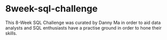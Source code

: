 # 8week-sql-challenge
This 8-Week SQL Challenge was curated by Danny Ma in order to aid data analysts and SQL enthusiasts have a practise ground in order to hone their skills. 
